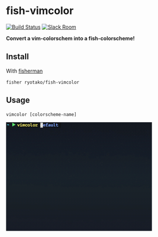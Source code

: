 # fish-vimcolor

[![Build Status][travis-badge]][travis-link]
[![Slack Room][slack-badge]][slack-link]

**Convert a vim-colorschem into a fish-colorscheme!**

## Install

With [fisherman]

```
fisher ryotako/fish-vimcolor
```

## Usage

```fish
vimcolor [colorscheme-name]
```
<img src=./demo.gif width=400px>

[travis-link]: https://travis-ci.org/test/test
[travis-badge]: https://img.shields.io/travis/test/test.svg
[slack-link]: https://fisherman-wharf.herokuapp.com
[slack-badge]: https://fisherman-wharf.herokuapp.com/badge.svg
[fisherman]: https://github.com/fisherman/fisherman
